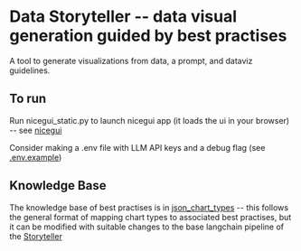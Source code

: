 # Data Storyteller -- data visual generation guided by best practises

A tool to generate visualizations from data, a prompt, and dataviz guidelines.

## To run
Run nicegui_static.py to launch nicegui app (it loads the ui in your browser) -- see [nicegui](https://nicegui.io/)

Consider making a .env file with LLM API keys and a debug flag (see [.env.example](.env.example))

## Knowledge Base
The knowledge base of best practises is in [json_chart_types](json_chart_types.json) -- this follows the general format of mapping chart types to associated best practises, but it can be modified with suitable changes to the base langchain pipeline of the [Storyteller](DST_GPT_v5.py)